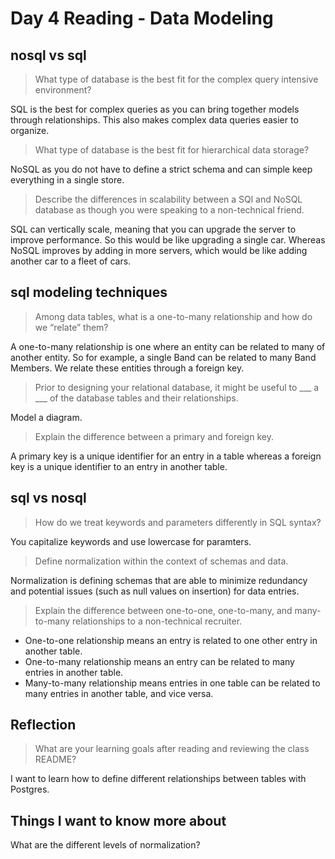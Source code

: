 # Day 4 Reading - Data Modeling

## nosql vs sql

> What type of database is the best fit for the complex query intensive environment?

SQL is the best for complex queries as you can bring together models through relationships. This also makes complex data queries easier to organize.

> What type of database is the best fit for hierarchical data storage?

NoSQL as you do not have to define a strict schema and can simple keep everything in a single store.

> Describe the differences in scalability between a SQl and NoSQL database as though you were speaking to a non-technical friend.

SQL can vertically scale, meaning that you can upgrade the server to improve performance. So this would be like upgrading a single car. Whereas NoSQL improves by adding in more servers, which would be like adding another car to a fleet of cars.

## sql modeling techniques

> Among data tables, what is a one-to-many relationship and how do we “relate” them?

A one-to-many relationship is one where an entity can be related to many of another entity. So for example, a single Band can be related to many Band Members. We relate these entities through a foreign key.

> Prior to designing your relational database, it might be useful to ___ a ___ of the database tables and their relationships.

Model a diagram.

> Explain the difference between a primary and foreign key.

A primary key is a unique identifier for an entry in a table whereas a foreign key is a unique identifier to an entry in another table.

## sql vs nosql

> How do we treat keywords and parameters differently in SQL syntax?

You capitalize keywords and use lowercase for paramters.

> Define normalization within the context of schemas and data.

Normalization is defining schemas that are able to minimize redundancy and potential issues (such as null values on insertion) for data entries.

> Explain the difference between one-to-one, one-to-many, and many-to-many relationships to a non-technical recruiter.

* One-to-one relationship means an entry is related to one other entry in another table.
* One-to-many relationship means an entry can be related to many entries in another table.
* Many-to-many relationship means entries in one table can be related to many entries in another table, and vice versa.

## Reflection

> What are your learning goals after reading and reviewing the class README?

I want to learn how to define different relationships between tables with Postgres.

## Things I want to know more about

What are the different levels of normalization?